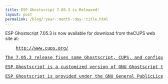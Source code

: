 ```yaml
---
title: ESP Ghostscript 7.05.3 is Released!
layout: post
permalink: /blog/:year-:month-:day-:title.html
---
```


<P>ESP Ghostscript 7.05.3 is now available for download from theCUPS web site at:<PRE>    <A HREF="http://www.cups.org/">http://www.cups.org/<P>The 7.05.3 release fixes some Ghostscript, CUPS, and configurescript bugs and warnings.<P>ESP Ghostscript is a customized version of GNU Ghostscript thatincludes an enhanced autoconf-based configuration script, theCUPS raster driver to support CUPS raster printer drivers, andadditional patches and drivers from various Linux distributors.<P>ESP Ghostscript is provided under the GNU General PublicLicense.
